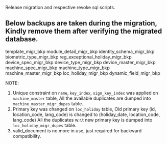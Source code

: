 Release migration and respective revoke sql scripts.

## Below backups are taken during the migration, Kindly remove them after verifying the migrated database.

template_migr_bkp
module_detail_migr_bkp
identity_schema_migr_bkp
biometric_type_migr_bkp
reg_exceptional_holiday_migr_bkp
device_spec_migr_bkp
device_type_migr_bkp
device_master_migr_bkp
machine_spec_migr_bkp
machine_type_migr_bkp
machine_master_migr_bkp
loc_holiday_migr_bkp
dynamic_field_migr_bkp


NOTE:

1. Unique constraint on `name`, `key_index`, `sign_key_index` was applied on `machine_master` table, All the available duplicates are dumped into `machine_master_migr_dupes` table.
2. Primary key was changed on `loc_holiday` table, Old primary key (id, location_code, lang_code) is changed to (holiday_date, location_code, lang_code)
	All the duplicates w.r.t new primary key is dumped into `loc_holiday_migr_dupes` table.
3. valid_document is no more in use, just required for backward compatibility.

